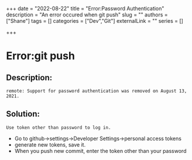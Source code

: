 +++
date = "2022-08-22"
title = "Error:Password Authentication"
description = "An error occured when git push"
slug = ""
authors = ["Shane"]
tags = []
categories = ["Dev","Git"]
externalLink = ""
series = []

+++
# Error:git push
## Description:
    remote: Support for password authentication was removed on August 13, 2021.
## Solution:
    Use token other than password to log in.
* Go to github->settings->Developer Settings->personal access tokens
* generate new tokens, save it.
* When you push new commit, enter the token other than your password
